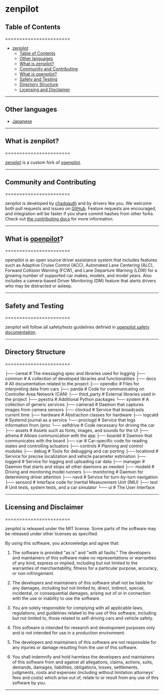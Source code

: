 # zenpilot

## Table of Contents

=======================

- [zenpilot](#zenpilot)
  - [Table of Contents](#table-of-contents)
  - [Other languages](#other-languages)
  - [What is zenpilot?](#what-is-zenpilot)
  - [Community and Contributing](#community-and-contributing)
  - [What is openpilot?](#what-is-openpilot)
  - [Safety and Testing](#safety-and-testing)
  - [Directory Structure](#directory-structure)
  - [Licensing and Disclaimer](#licensing-and-disclaimer)

---

## Other languages

- [Japanese](README.ja.md)

---

## What is zenpilot?

=======================

[zenpilot](https://github.com/chadgauth/zenpilot) is a custom fork of [openpilot](https://github.com/commaai/openpilot).

---

## Community and Contributing

=======================

zenpilot is developed by [chadgauth](https://github.com/chadgauth) and by drivers like you. We welcome both pull requests and issues on [GitHub](http://github.com/chadgauth/zenpilot). Feature requests are encouraged, and integration will be faster if you share commit hashes from other forks. Check out [the contributing docs](docs/CONTRIBUTING.md) for more information.

---

## What is [openpilot](https://github.com/commaai/openpilot)?

=======================

openpilot is an open source driver assistance system that includes features such as Adaptive Cruise Control (ACC), Automated Lane Centering (ALC), Forward Collision Warning (FCW), and Lane Departure Warning (LDW) for a growing number of supported car makes, models, and model years. Also includes a camera-based Driver Monitoring (DM) feature that alerts drivers who may be distracted or asleep.

---

## Safety and Testing

=======================

zenpilot will follow all safety/tests guidelines defined in [openpilot safety documentation](https://github.com/commaai/openpilot/docs/SAFETY.md).

---

## Directory Structure

=======================

├── cereal              # The messaging spec and libraries used for logging
├── common              # A collection of developed libraries and functionalities
├── docs                # All documentation related to the project
├── opendbc             # Files for interpreting data from cars
├── panda               # Code for communicating on Controller Area Network (CAN)
├── third_party         # External libraries used in the project
├── pyextra             # Additional Python packages
└── system              # A collection of generic services
    ├── camerad         # Daemon that captures images from camera sensors
    ├── clocksd         # Service that broadcasts current time
    ├── hardware        # Abstraction classes for hardware
    ├── logcatd         # Systemd journal as a service
    └── proclogd        # Service that logs information from /proc
└── selfdrive           # Code necessary for driving the car
    ├── assets          # Assets such as fonts, images, and sounds for the UI
    ├── athena          # Allows communication with the app
    ├── boardd          # Daemon that communicates with the board
    ├── car             # Car-specific code for reading states and controlling actuators
    ├── controls        # Planning and control modules
    ├── debug           # Tools for debugging and car porting
    ├── locationd       # Service for precise localization and vehicle parameter estimation
    ├── loggerd         # Service for logging and uploading car data
    ├── manager         # Daemon that starts and stops all other daemons as needed
    ├── modeld          # Driving and monitoring model runners
    ├── monitoring      # Daemon for determining driver attention
    ├── navd            # Service for turn-by-turn navigation
    ├── sensord         # Interface code for Inertial Measurement Unit (IMU)
    ├── test            # Unit tests, system tests, and a car simulator
    └── ui              # The User Interface

---

## Licensing and Disclaimer

=======================

zenpilot is released under the MIT license. Some parts of the software may be released under other licenses as specified.

By using this software, you acknowledge and agree that:

1. The software is provided "as is" and "with all faults." The developers and maintainers of this software make no representations or warranties of any kind, express or implied, including but not limited to the warranties of merchantability, fitness for a particular purpose, accuracy, or non-infringement.

2. The developers and maintainers of this software shall not be liable for any damages, including but not limited to, direct, indirect, special, incidental, or consequential damages, arising out of or in connection with the use or inability to use the software.

3. You are solely responsible for complying with all applicable laws, regulations, and guidelines related to the use of this software, including but not limited to, those related to self-driving cars and vehicle safety.

4. This software is intended for research and development purposes only and is not intended for use in a production environment.

5. The developers and maintainers of this software are not responsible for any injuries or damage resulting from the use of this software.

6. You shall indemnify and hold harmless the developers and maintainers of this software from and against all allegations, claims, actions, suits, demands, damages, liabilities, obligations, losses, settlements, judgments, costs and expenses (including without limitation attorneys’ fees and costs) which arise out of, relate to or result from any use of this software by you.

---
